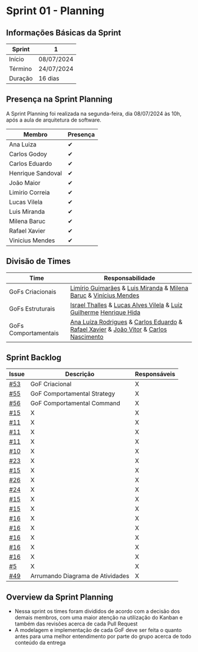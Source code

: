 # Sprint 01 - Planning

## Informações Básicas da Sprint

| Sprint  | 1             |
|---------|---------------|
| Início  | 08/07/2024    |
| Término | 24/07/2024    |
| Duração | 16 dias       |

## Presença na Sprint Planning

A Sprint Planning foi realizada na segunda-feira, dia 08/07/2024 às 10h, após a aula de arquitetura de software.

| Membro                | Presença |
|-----------------------|----------|
| Ana Luiza             | ✔        |
| Carlos Godoy          | ✔        |
| Carlos Eduardo        | ✔        |
| Henrique Sandoval     | ✔        |
| João Maior            | ✔        |
| Limirio Correia       | ✔        |
| Lucas Vilela          | ✔        |
| Luis Miranda          | ✔        |
| Milena Baruc          | ✔        |
| Rafael Xavier         | ✔        |
| Vinicius Mendes       | ✔        |

## Divisão de Times

| Time                  | Responsabilidade   |
|-----------------------|--------------------|
| GoFs Criacionais      | [Limírio Guimarães](https://github.com/LimirioGuimaraes) & [Luis Miranda](https://github.com/LuisMiranda10) & [Milena Baruc](https://github.com/MilenaBaruc) &  [Vinícius Mendes](https://github.com/yabamiah)                                                                                                                                         |
| GoFs Estruturais      | [Israel Thalles](https://github.com/IsraelThalles) &  [Lucas Alves Vilela](https://github.com/Lucas-AV) & [Luiz Guilherme](https://github.com/luizpettengill) [Henrique Hida](https://github.com/HenriqueHida)                                                                                                                                                                          |
| GoFs Comportamentais  | [Ana Luíza Rodrigues](https://github.com/analuizargds) & [Carlos Eduardo](https://github.com/CarlosEduardoMendesdeMesquita) & [Rafael Xavier](https://www.github.com/rafaelxavierr) & [João Vitor](https://www.github.com/Jvsoutomaior) & [Carlos Nascimento](https://github.com/CDGodoy)                                                                                                                                                                               |


## Sprint Backlog

| Issue | Descrição | Responsáveis |
|-------|-----------|--------------|
| [#53](https://github.com/UnBArqDsw2024-1/2024.1_G2_My_Music/issues/53)   | GoF Criacional                     | X            |
| [#55](https://github.com/UnBArqDsw2024-1/2024.1_G2_My_Music/issues/55)   | GoF Comportamental Strategy        | X            |
| [#56](https://github.com/UnBArqDsw2024-1/2024.1_G2_My_Music/issues/56)   | GoF Comportamental Command         | X            |
| [#15](#)   | X         | X            |
| [#11](#)   | X         | X            |
| [#11](#)   | X         | X            |
| [#11](#)   | X         | X            |
| [#10](#)   | X         | X            |
| [#23](#)   | X         | X            |
| [#15](#)   | X         | X            |
| [#26](#)   | X         | X            |
| [#24](#)   | X         | X            |
| [#15](#)   | X         | X            |
| [#15](#)   | X         | X            |
| [#16](#)   | X         | X            |
| [#16](#)   | X         | X            |
| [#16](#)   | X         | X            |
| [#16](#)   | X         | X            |
| [#16](#)   | X         | X            |
| [#5](#)    | X         | X            |
| [#49](https://github.com/UnBArqDsw2024-1/2024.1_G2_My_Music/issues/49)    | Arrumando Diagrama de Atividades         | X      | X      |

## Overview da Sprint Planning

- Nessa sprint os times foram divididos de acordo com a decisão dos demais membros, com uma maior atenção na utilização do Kanban e também das revisões acerca de cada Pull Request
- A modelagem e implementação de cada GoF deve ser feita o quanto antes para uma melhor entendimento por parte do grupo acerca de todo conteúdo da entrega 